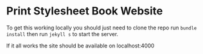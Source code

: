 # Print Stylesheet Book Website

To get this working locally you should just need to clone the repo
run `bundle install` then run `jekyll s` to start the server.

If it all works the site should be available on localhost:4000


